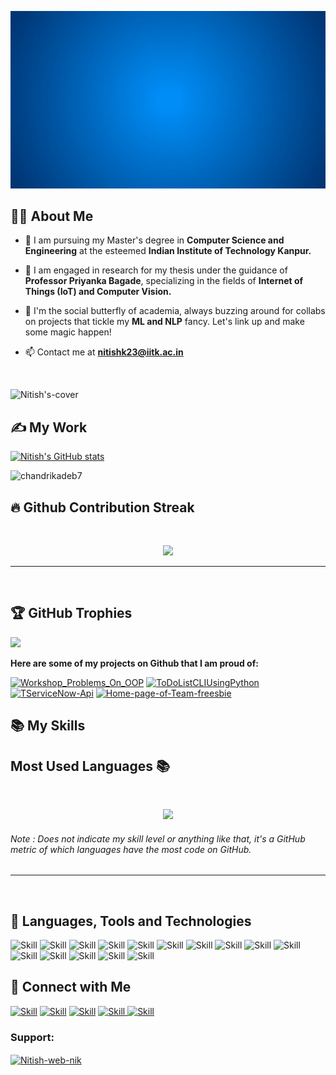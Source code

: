 ![Nitish's-cover](./nitish_3.gif)



## 👨‍💻 About Me

- 🔭 I am pursuing my Master's degree in **Computer Science and Engineering** at the esteemed **Indian Institute of Technology Kanpur.**

- 🌱 I am engaged in research for my thesis under the guidance of **Professor Priyanka Bagade**, specializing in the fields of **Internet of Things (IoT) and Computer Vision.**

- 👯  I'm the social butterfly of academia, always buzzing around for collabs on projects that tickle my **ML and NLP** fancy. Let's link up and make some magic happen!

- 📫 Contact me at **nitishk23@iitk.ac.in**
<br>

![Nitish's-cover](./111.gif)
## ✍ My Work

[![Nitish's GitHub stats](https://github-readme-stats.vercel.app/api?username=Nitish-web-nik&show_icons=true&theme=dark)](https://github.com/Nitish-web-nik)
<p align="left"> <img src="https://komarev.com/ghpvc/?username=Nitish-web-nik&label=Profile%20views&color=0e75b6&style=flat" alt="chandrikadeb7" /> </p>

## 🔥 Github Contribution Streak 
<br>
<p align='center'><img src="https://github-readme-streak-stats.herokuapp.com?user=Nitish-web-nik&theme=black-ice&hide_border=true&date_format=M%20j%5B%2C%20Y%5D"></p>
<hr><br>

## 🏆 GitHub Trophies
![](https://github-profile-trophy.vercel.app/?username=Nitish-web-nik&theme=chalk&no-frame=false&no-bg=true&margin-w=4)

**Here are some of my projects on Github that I am proud of:**

[![Workshop_Problems_On_OOP](https://github-readme-stats.vercel.app/api/pin/?username=Nitish-web-nik&repo=Workshop_Problems_On_OOP&show_icons=true&theme=dark)](https://github.com/Nitish-web-nik/Workshop_Problems_On_OOP)
[![ToDoListCLIUsingPython](https://github-readme-stats.vercel.app/api/pin/?username=Nitish-web-nik&repo=ToDoListCLIUsingPython&show_icons=true&theme=dark)](https://github.com/Nitish-web-nik/ToDoListCLIUsingPython)
[![TServiceNow-Api](https://github-readme-stats.vercel.app/api/pin/?username=Nitish-web-nik&repo=ServiceNow-Api&show_icons=true&theme=dark)](https://github.com/Nitish-web-nik/https://github.com/Nitish-web-nik/ServiceNow-Api)
[![Home-page-of-Team-freesbie](https://github-readme-stats.vercel.app/api/pin/?username=Nitish-web-nik&repo=Home-page-of-Team-freesbie&show_icons=true&theme=dark)](https://github.com/Nitish-web-nik/Home-page-of-Team-freesbie)

## 📚 My Skills

## Most Used Languages 📚
<br>
<p align='center'>
<img src="https://github-readme-stats.anuraghazra1.vercel.app/api/top-langs/?username=Nitish-web-nik&theme=dark&hide_border=true&no-bg=true&no-frame=true&langs_count=10">
</p>
<p align='center'>
<h6>Note : Does not indicate my skill level or anything like that, it's a GitHub metric of which languages have the most code on GitHub.</h6>
</p>

<hr>
<br>

## 🔧 Languages, Tools and Technologies
![Skill](https://img.icons8.com/?size=100&id=nBKHe4Tn9k59&format=png&color=000000)
![Skill](https://img.icons8.com/?size=100&id=2T6TKY6whzgV&format=png&color=000000)
![Skill](https://img.icons8.com/?size=100&id=pIJdjOoL6KfU&format=png&color=000000)
![Skill](https://img.icons8.com/?size=100&id=CMVEhOBzk3Zp&format=png&color=000000)
![Skill](https://img.icons8.com/?size=100&id=2tHbkMhSLMfq&format=png&color=000000)
![Skill](https://img.icons8.com/?size=100&id=laVIsJnTtYoj&format=png&color=000000)
![Skill](https://img.icons8.com/?size=100&id=ouWtcsgDBiwO&format=png&color=000000)
![Skill](https://img.icons8.com/?size=100&id=qsQZWvMuX4ad&format=png&color=000000)
![Skill](https://img.icons8.com/?size=100&id=y7WGoWNuIWac&format=png&color=000000)
![Skill](https://img.icons8.com/?size=100&id=n5SduwU2J7N1&format=png&color=000000)
![Skill](https://img.icons8.com/?size=100&id=118557&format=png&color=000000)
![Skill](https://img.icons8.com/?size=100&id=TkG10j-DmXkU&format=png&color=000000)
![Skill](https://img.icons8.com/?size=100&id=fpGM2cINbbu4&format=png&color=000000)
![Skill](https://img.icons8.com/?size=100&id=63208&format=png&color=000000)
![Skill](https://img.icons8.com/?size=100&id=wfO2TE4bsVfx&format=png&color=000000)
## 🤝 Connect with Me

[![Skill](https://img.icons8.com/?size=100&id=64154&format=png&color=000000)](https://www.linkedin.com/in/nitish-kumar-0a30a51a9/)
[![Skill](https://img.icons8.com/?size=100&id=64142&format=png&color=000000)](https://www.instagram.com/nik__nitish/)
[![Skill](https://img.icons8.com/?size=100&id=115371&format=png&color=000000)](https://www.youtube.com/channel/UC7CMQ6YnkxjBIaZaSr-9ueQ)
<a href="https://mail.google.com/mail/?view=cm&fs=1&to=krnitish1207@gmail.com">
![Skill](https://img.icons8.com/?size=100&id=6QtoKjRma1Cq&format=png&color=000000)
</a>
<a href="https://mail.google.com/mail/?view=cm&fs=1&to=nitishk23@iitk.ac.in">
![Skill](https://img.icons8.com/?size=100&id=GNO9f2CARaea&format=png&color=000000)
</a>
<h3 align="left">Support:</h3>
<p><a href="https://buymeacoffee.com/krnitish12m"> <img align="center" src="https://cdn.buymeacoffee.com/buttons/v2/default-yellow.png" height="50" width="210" alt="Nitish-web-nik" /></a></p>

</p>
